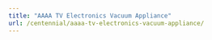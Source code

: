 ```yaml
---
title: "AAAA TV Electronics Vacuum Appliance"
url: /centennial/aaaa-tv-electronics-vacuum-appliance/
---
```

